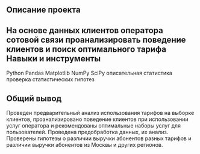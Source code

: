 Описание проекта
----

На основе данных клиентов оператора сотовой связи проанализировать поведение клиентов и поиск оптимального тарифа
Навыки и инструменты
---
Python
Pandas
Matplotlib
NumPy
SciPy
описательная статистика
проверка статистических гипотез

Общий вывод
---
Проведен предварительный анализ использования тарифов на выборке клиентов, проанализировано поведение клиентов при использовании услуг оператора и рекомендованы оптимальные наборы услуг для пользователей. Проведена предобработка данных, их анализ. Проверены гипотезы о различии выручки абонентов разных тарифов и различии выручки абонентов из Москвы и других регионов.
